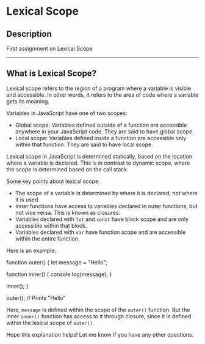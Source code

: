 # Lexical Scope

## Description
First assignment on Lexical Scope

----------------


## What is Lexical Scope?

Lexical scope refers to the region of a program where a variable is visible and accessible. In other words, it refers to the area of code where a variable gets its meaning.

Variables in JavaScript have one of two scopes:

* Global scope: Variables defined outside of a function are accessible anywhere in your JavaScript code. They are said to have global scope.
* Local scope: Variables defined inside a function are accessible only within that function. They are said to have local scope.

Lexical scope in JavaScript is determined statically, based on the location where a variable is declared. This is in contrast to dynamic scope, where the scope is determined based on the call stack.

Some key points about lexical scope:

- The scope of a variable is determined by where it is declared, not where it is used.
- Inner functions have access to variables declared in outer functions, but not vice versa. This is known as closures.
- Variables declared with `let` and `const` have block scope and are only accessible within that block.
- Variables declared with `var` have function scope and are accessible within the entire function.

Here is an example:

function outer() {
  let message = "Hello";

  function inner() {
    console.log(message); 
  }

  inner();
}

outer(); // Prints "Hello"

Here, `message` is defined within the scope of the `outer()` function. But the inner `inner()` function has access to it through closure, since it is defined within the lexical scope of `outer()`.

Hope this explanation helps! Let me know if you have any other questions.
